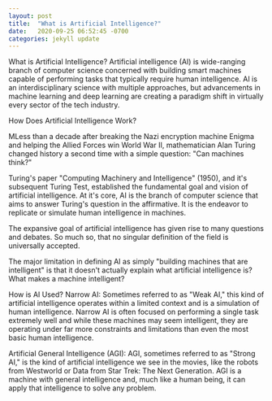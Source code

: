 ```yaml
---
layout: post
title:  "What is Artificial Intelligence?"
date:   2020-09-25 06:52:45 -0700
categories: jekyll update
---
```

What is Artificial Intelligence?
Artificial intelligence (AI) is wide-ranging branch of computer science concerned with building smart machines capable of performing tasks that typically require human intelligence. AI is an interdisciplinary science with multiple approaches, but advancements in machine learning and deep learning are creating a paradigm shift in virtually every sector of the tech industry. 

How Does Artificial Intelligence Work?

MLess than a decade after breaking the Nazi encryption machine Enigma and helping the Allied Forces win World War II, mathematician Alan Turing changed history a second time with a simple question: "Can machines think?" 

Turing's paper "Computing Machinery and Intelligence" (1950), and it's subsequent Turing Test, established the fundamental goal and vision of artificial intelligence. 
At it's core, AI is the branch of computer science that aims to answer Turing's question in the affirmative. It is the endeavor to replicate or simulate human intelligence in machines.

The expansive goal of artificial intelligence has given rise to many questions and debates. So much so, that no singular definition of the field is universally accepted.  

The major limitation in defining AI as simply "building machines that are intelligent" is that it doesn't actually explain what artificial intelligence is? What makes a machine intelligent?

How is AI Used?
Narrow AI: Sometimes referred to as "Weak AI," this kind of artificial intelligence operates within a limited context and is a simulation of human intelligence. Narrow AI is often focused on performing a single task extremely well and while these machines may seem intelligent, they are operating under far more constraints and limitations than even the most basic human intelligence. 

Artificial General Intelligence (AGI): AGI, sometimes referred to as "Strong AI," is the kind of artificial intelligence we see in the movies, like the robots from Westworld or Data from Star Trek: The Next Generation. AGI is a machine with general intelligence and, much like a human being, it can apply that intelligence to solve any problem. 

